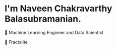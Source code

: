 # I'm Naveen Chakravarthy Balasubramanian.

:robot: Machine Learning Engineer and Data Scientist

:briefcase: Fractalite
